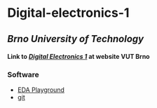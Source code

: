 # Digital-electronics-1

## *Brno University of Technology*

#### Link to [*Digital Electronics 1*](https://www.vutbr.cz/en/students/courses/detail/224131) at website **VUT Brno**

### Software

* [EDA Playground](https://www.edaplayground.com/)
* [git](https://git-scm.com/)

